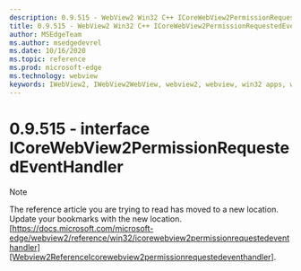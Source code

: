 ```yaml
---
description: 0.9.515 - WebView2 Win32 C++ ICoreWebView2PermissionRequestedEventHandler
title: 0.9.515 - WebView2 Win32 C++ ICoreWebView2PermissionRequestedEventHandler
author: MSEdgeTeam
ms.author: msedgedevrel
ms.date: 10/16/2020
ms.topic: reference
ms.prod: microsoft-edge
ms.technology: webview
keywords: IWebView2, IWebView2WebView, webview2, webview, win32 apps, win32, edge, ICoreWebView2, ICoreWebView2Controller, browser control, edge html
---
```


# 0.9.515 - interface ICoreWebView2PermissionRequestedEventHandler 

> [!NOTE]
> The reference article you are trying to read has moved to a new location.  
> Update your bookmarks with the new location.  
> [https://docs.microsoft.com/microsoft-edge/webview2/reference/win32/icorewebview2permissionrequestedeventhandler][Webview2ReferenceIcorewebview2permissionrequestedeventhandler].  

[Webview2ReferenceIcorewebview2permissionrequestedeventhandler]: /microsoft-edge/webview2/reference/win32/icorewebview2permissionrequestedeventhandler "interface ICoreWebView2PermissionRequestedEventHandler | Microsoft Docs"
